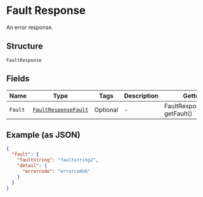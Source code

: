 
# Fault Response

An error response.

## Structure

`FaultResponse`

## Fields

| Name | Type | Tags | Description | Getter | Setter |
|  --- | --- | --- | --- | --- | --- |
| `Fault` | [`FaultResponseFault`](../../doc/models/fault-response-fault.md) | Optional | - | FaultResponseFault getFault() | setFault(FaultResponseFault fault) |

## Example (as JSON)

```json
{
  "fault": {
    "faultstring": "faultstring2",
    "detail": {
      "errorcode": "errorcode6"
    }
  }
}
```

